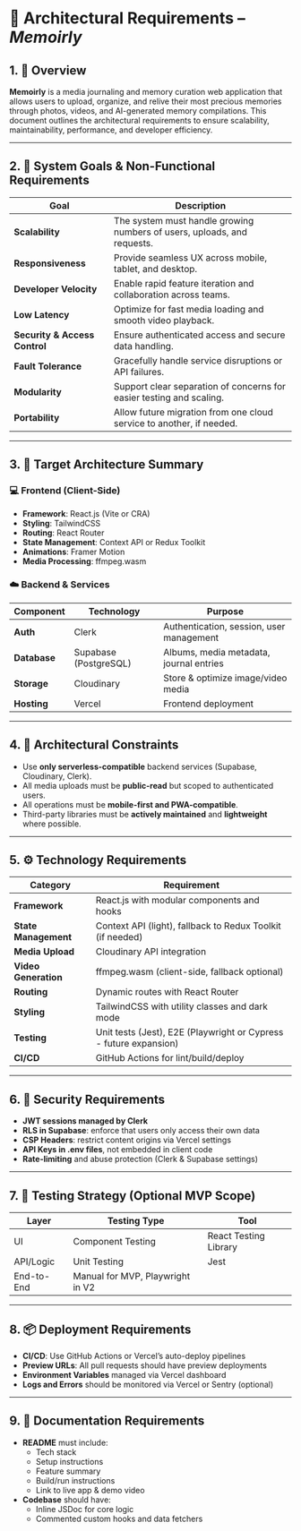 
# 📐 Architectural Requirements – *Memoirly*

## 1. 🧭 Overview

**Memoirly** is a media journaling and memory curation web application that allows users to upload, organize, and relive their most precious memories through photos, videos, and AI-generated memory compilations. This document outlines the architectural requirements to ensure scalability, maintainability, performance, and developer efficiency.

---

## 2. 🧱 System Goals & Non-Functional Requirements

| **Goal**                                | **Description**                                                                 |
|-----------------------------------------|---------------------------------------------------------------------------------|
| **Scalability**                         | The system must handle growing numbers of users, uploads, and requests.         |
| **Responsiveness**                      | Provide seamless UX across mobile, tablet, and desktop.                         |
| **Developer Velocity**                 | Enable rapid feature iteration and collaboration across teams.                  |
| **Low Latency**                         | Optimize for fast media loading and smooth video playback.                      |
| **Security & Access Control**           | Ensure authenticated access and secure data handling.                           |
| **Fault Tolerance**                     | Gracefully handle service disruptions or API failures.                          |
| **Modularity**                          | Support clear separation of concerns for easier testing and scaling.            |
| **Portability**                         | Allow future migration from one cloud service to another, if needed.            |

---

## 3. 🧩 Target Architecture Summary

### 💻 Frontend (Client-Side)
- **Framework**: React.js (Vite or CRA)
- **Styling**: TailwindCSS
- **Routing**: React Router
- **State Management**: Context API or Redux Toolkit
- **Animations**: Framer Motion
- **Media Processing**: ffmpeg.wasm

### ☁️ Backend & Services

| Component     | Technology        | Purpose                                 |
|---------------|-------------------|-----------------------------------------|
| **Auth**       | Clerk             | Authentication, session, user management |
| **Database**   | Supabase (PostgreSQL) | Albums, media metadata, journal entries |
| **Storage**    | Cloudinary        | Store & optimize image/video media       |
| **Hosting**    | Vercel            | Frontend deployment                      |

---

## 4. 🧱 Architectural Constraints

- Use **only serverless-compatible** backend services (Supabase, Cloudinary, Clerk).
- All media uploads must be **public-read** but scoped to authenticated users.
- All operations must be **mobile-first and PWA-compatible**.
- Third-party libraries must be **actively maintained** and **lightweight** where possible.

---

## 5. ⚙️ Technology Requirements

| Category              | Requirement                                                       |
|-----------------------|-------------------------------------------------------------------|
| **Framework**         | React.js with modular components and hooks                        |
| **State Management**  | Context API (light), fallback to Redux Toolkit (if needed)        |
| **Media Upload**      | Cloudinary API integration                                        |
| **Video Generation**  | ffmpeg.wasm (client-side, fallback optional)                      |
| **Routing**           | Dynamic routes with React Router                                  |
| **Styling**           | TailwindCSS with utility classes and dark mode                    |
| **Testing**           | Unit tests (Jest), E2E (Playwright or Cypress - future expansion) |
| **CI/CD**             | GitHub Actions for lint/build/deploy                              |

---

## 6. 🔐 Security Requirements

- **JWT sessions managed by Clerk**
- **RLS in Supabase**: enforce that users only access their own data
- **CSP Headers**: restrict content origins via Vercel settings
- **API Keys in .env files**, not embedded in client code
- **Rate-limiting** and abuse protection (Clerk & Supabase settings)

---

## 7. 🧪 Testing Strategy (Optional MVP Scope)

| Layer        | Testing Type         | Tool               |
|--------------|----------------------|--------------------|
| UI           | Component Testing     | React Testing Library |
| API/Logic    | Unit Testing          | Jest               |
| End-to-End   | Manual for MVP, Playwright in V2 |

---

## 8. 📦 Deployment Requirements

- **CI/CD**: Use GitHub Actions or Vercel’s auto-deploy pipelines
- **Preview URLs**: All pull requests should have preview deployments
- **Environment Variables** managed via Vercel dashboard
- **Logs and Errors** should be monitored via Vercel or Sentry (optional)

---

## 9. 📐 Documentation Requirements

- **README** must include:
  - Tech stack
  - Setup instructions
  - Feature summary
  - Build/run instructions
  - Link to live app & demo video
- **Codebase** should have:
  - Inline JSDoc for core logic
  - Commented custom hooks and data fetchers
